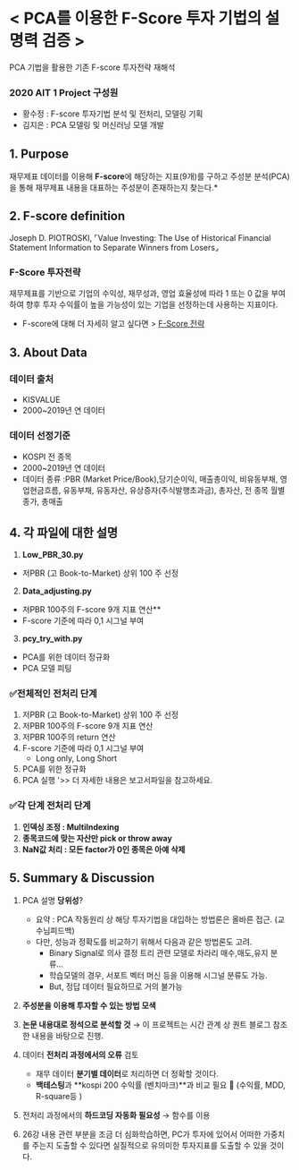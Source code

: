 # < PCA를 이용한 F-Score 투자 기법의 설명력 검증 > 
PCA 기법을 활용한 기존 F-score 투자전략 재해석

### 2020 AIT 1 Project 구성원
- 황수정 : F-score 투자기법 분석 및 전처리, 모델링 기획
- 김지은 : PCA 모델링 및 머신러닝 모델 개발



## 1. P**urpose**

재무제표 데이터를 이용해 **F-score**에 해당하는 지표(9개)를 구하고 주성분 분석(PCA)을 통해 재무제표 내용을 대표하는 주성분이 존재하는지 찾는다.*

## 2. **F-score definition**
Joseph D. PIOTROSKI,  ⌜Value Investing: The Use of Historical Financial Statement Information to Separate Winners from Losers⌟

### F-Score 투자전략
재무제표를 기반으로 기업의 수익성, 재무성과, 영업 효율성에 따라 1 또는 0 값을 부여하여 향후 투자 수익률이 높을 가능성이 있는 기업을 선정하는데 사용하는 지표이다.

* F-score에 대해 더 자세히 알고 싶다면 > [F-Score 전략](https://m.blog.naver.com/mymoneymoney/221232481172)

## 3. About Data
### 데이터 출처

- KISVALUE
- 2000~2019년 연 데이터

### 데이터 선정기준

- KOSPI 전 종목
- 2000~2019년 연 데이터
- 데이터 종류 
  :PBR (Market Price/Book),당기순이익, 매출총이익, 비유동부채, 영업현금흐름, 유동부채, 유동자산, 유상증자(주식발행초과금), 총자산, 전 종목 월별 종가, 총매출



## 4. **각 파일에 대한 설명**
1. **Low_PBR_30.py**
- 저PBR (고 Book-to-Market) 상위 100 주 선정

2. **Data_adjusting.py**
- 저PBR 100주의 F-score 9개 지표 연산**
- F-score 기준에 따라 0,1 시그널 부여

3. **pcy_try_with.py**
- PCA를 위한 데이터 정규화
- PCA 모델 피팅





### ✅전체적인 전처리 단계

1. 저PBR (고 Book-to-Market) 상위 100 주 선정
2. 저PBR 100주의 F-score 9개 지표 연산
3. 저PBR 100주의 return 연산
4. F-score 기준에 따라 0,1 시그널 부여
    - Long only, Long Short
5. PCA를 위한 정규화
6. PCA 실행
  '>> 더 자세한 내용은 보고서파일을 참고하세요.

###  ✅각 단계 전처리 단계
1. **인덱싱 조정 : MultiIndexing**
2. **종목코드에 맞는 자산만 pick or throw away**
3. **NaN값 처리 : 모든 factor가 0인 종목은 아예 삭제**


## 5. Summary & Discussion
1) PCA 설명 **당위성**?
   - 요약 : PCA 작동원리 상 해당 투자기법을 대입하는 방법론은 올바른 접근. (교수님피드백)
   - 다만, 성능과 정확도를 비교하기 위해서 다음과 같은 방법론도 고려.
       * Binary Signal로 의사 결정 트리 관련 모델로 차라리 매수,매도,유지 분류...
       * 학습모델의 경우, 서포트 벡터 머신 등을 이용해 시그널 분류도 가능. 
       * But, 정답 데이터 필요하므로 거의 불가능
       
       
2) **주성분을 이용해 투자할 수 있는 방법 모색**


3) **논문 내용대로 정석으로 분석할 것** 
    → 이 프로젝트는 시간 관계 상 퀀트 블로그 참조한 내용을 바탕으로 진행.
    
    
4)  데이터 **전처리 과정에서의 오류** 검토
    - 재무 데이터 **분기별 데이터**로 처리하면 더 정확할 것이다.
    - **백테스팅**과 **kospi 200 수익률 (벤치마크)**과 비교 필요 🌟 
    (수익률, MDD, R-square등 )
    
    
5) 전처리 과정에서의 **하드코딩 자동화 필요성** → 함수를 이용


6) 26강 내용 관련 부분을 조금 더 심화학습하면, PC가 투자에 있어서 어떠한 가중치를 주는지 도출할 수 있다면 실질적으로 유의미한 투자지표를 도출할 수 있을 것이다.

